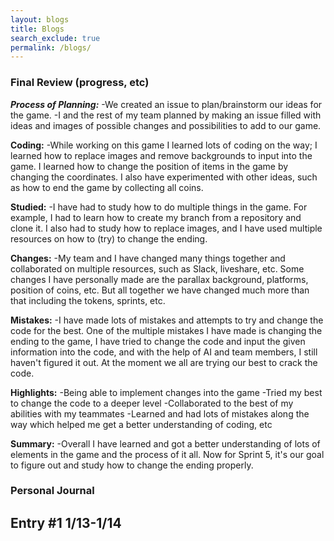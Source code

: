 ```yaml
---
layout: blogs 
title: Blogs
search_exclude: true
permalink: /blogs/
---
```


### Final Review (progress, etc)
_**Process of Planning:**_
-We created an issue to plan/brainstorm our ideas for the game.
-I and the rest of my team planned by making an issue filled with ideas and images of possible changes and possibilities to add to our game.

**Coding:**
-While working on this game I learned lots of coding on the way; I learned how to replace images and remove backgrounds to input into the game. I learned how to change the position of items in the game by changing the coordinates. I also have experimented with other ideas, such as how to end the game by collecting all coins.

**Studied:**
-I have had to study how to do multiple things in the game. For example, I had to learn how to create my branch from a repository and clone it. I also had to study how to replace images, and I have used multiple resources on how to (try) to change the ending.

**Changes:**
-My team and I have changed many things together and collaborated on multiple resources, such as Slack, liveshare, etc. Some changes I have personally made are the parallax background, platforms, position of coins, etc. But all together we have changed much more than that including the tokens, sprints, etc.

**Mistakes:**
-I have made lots of mistakes and attempts to try and change the code for the best. One of the multiple mistakes I have made is changing the ending to the game, I have tried to change the code and input the given information into the code, and with the help of AI and team members, I still haven't figured it out. At the moment we all are trying our best to crack the code. 

**Highlights:**
-Being able to implement changes into the game
-Tried my best to change the code to a deeper level
-Collaborated to the best of my abilities with my teammates
-Learned and had lots of mistakes along the way which helped me get a better understanding of coding, etc

**Summary:**
-Overall I have learned and got a better understanding of lots of elements in the game and the process of it all. Now for Sprint 5, it's our goal to figure out and study how to change the ending properly.


### Personal Journal

## Entry #1 1/13-1/14



